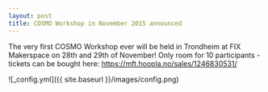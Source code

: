 ```yaml
---
layout: post
title: COSMO Workshop in November 2015 announced
---
```

The very first COSMO Workshop ever will be held in Trondheim at FIX Makerspace on 28th and 29th of November! Only room for 10 participants - tickets can be bought here: https://mft.hoopla.no/sales/1246830531/

![_config.yml]({{ site.baseurl }}/images/config.png)
